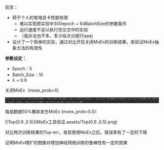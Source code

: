 前言：

- 碍于个人的笔电显卡性能有限
  - 难以实现原实验中300epoch + 64BatchSize的参数条件
  - 运行速度不足以执行完论文中的实验
  - （我办法也不多，多少给点分就行qaq）
- 设计了一个简单的实验，通过对比开启关闭MoEx的训练结果，来验证MoEx抽象方法的有效性





**参数设定：**

- Epoch：5
- Batch_Size：10
- λ = 0.9



关闭MoEx（moex_prob=0）

![Top(0.9,0)](MoEx工具验证.assets/Top(0.9,0).png)

每组数据50%概率发生MoEx (moex_prob=0.5):

![Top(0.9 ,0.5)](MoEx工具验证.assets/Top(0.9 ,0.5).png)



对比两次训练结果的Top-err，发现使用MoEx之后，错误率有了一定的下降

证明MoEx增扩的图像对增加神经网络训练的鲁棒性有一定的效果

